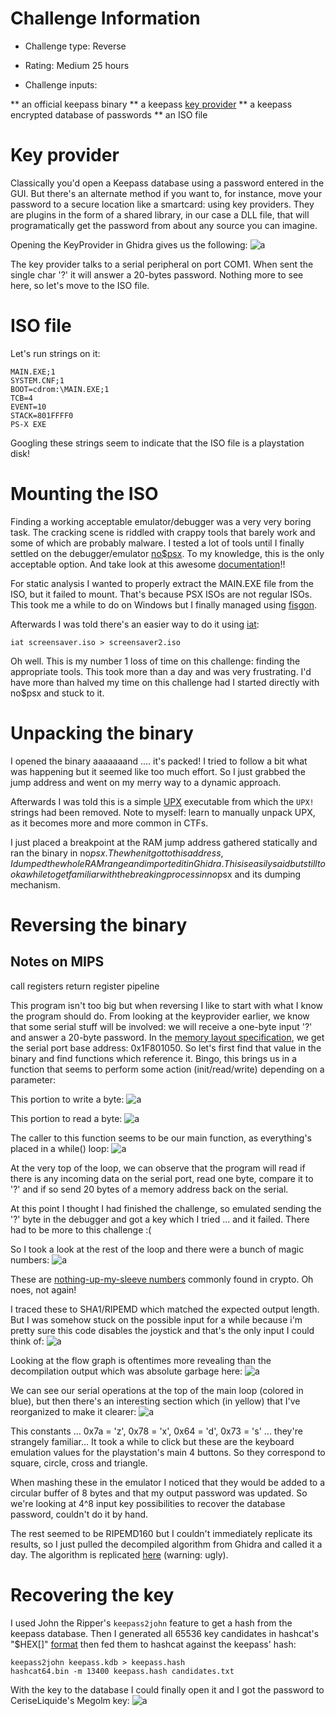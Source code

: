 Challenge Information
=====================

* Challenge type: Reverse
* Rating: Medium              25 hours

* Challenge inputs:

** an official keepass binary
** a keepass [key provider](https://keepass.info/help/v1_dev/plg_keyprov.html)
** a keepass encrypted database of passwords
** an ISO file


Key provider
============
Classically you'd open a Keepass database using a password entered in the GUI. But there's an alternate method if you want to, for instance, move your password to a secure location like a smartcard: using key providers. They are plugins in the form of a shared library, in our case a DLL file, that will programatically get the password from about any source you can imagine.

Opening the KeyProvider in Ghidra gives us the following:
![a](./step5_keyprovider.png)

The key provider talks to a serial peripheral on port COM1. When sent the single char '?' it will answer a 20-bytes password. Nothing more to see here, so let's move to the ISO file.


ISO file
========
Let's run strings on it:
```
MAIN.EXE;1
SYSTEM.CNF;1
BOOT=cdrom:\MAIN.EXE;1
TCB=4
EVENT=10
STACK=801FFFF0
PS-X EXE
```

Googling these strings seem to indicate that the ISO file is a playstation disk!


Mounting the ISO
================
Finding a working acceptable emulator/debugger was a very very boring task. The cracking scene is riddled with crappy tools that barely work and some of which are probably malware. I tested a lot of tools until I finally settled on the debugger/emulator [no$psx](https://problemkaputt.de/psx.htm). To my knowledge, this is the only acceptable option. And take look at this awesome [documentation](http://problemkaputt.de/psx-spx.htm)!!

For static analysis I wanted to properly extract the MAIN.EXE file from the ISO, but it failed to mount. That's because PSX ISOs are not regular ISOs. This took me a while to do on Windows but I finally managed using [fisgon](https://www.romhacking.net/utilities/858/).

Afterwards I was told there's an easier way to do it using [iat](https://www.hecticgeek.com/2012/04/iat-convert-disc-images-iso-ubuntu-linux/):
```
iat screensaver.iso > screensaver2.iso
```

Oh well. This is my number 1 loss of time on this challenge: finding the appropriate tools. This took more than a day and was very frustrating. I'd have more than halved my time on this challenge had I started directly with no$psx and stuck to it.


Unpacking the binary
====================
I opened the binary aaaaaaand .... it's packed! I tried to follow a bit what was happening but it seemed like too much effort. So I just grabbed the jump address and went on my merry way to a dynamic approach.

Afterwards I was told this is a simple [UPX](https://en.wikipedia.org/wiki/UPX) executable from which the ```UPX!``` strings had been removed. Note to myself: learn to manually unpack UPX, as it becomes more and more common in CTFs.

I just placed a breakpoint at the RAM jump address gathered statically and ran the binary in no$psx. The when it got to this address, I dumped the whole RAM range and imported it in Ghidra. This is easily said but still took a while to get familiar with the breaking process in no$psx and its dumping mechanism.


Reversing the binary
====================
Notes on MIPS
-------------
call registers
return register
pipeline

This program isn't too big but when reversing I like to start with what I know the program should do. From looking at the keyprovider earlier, we know that some serial stuff will be involved: we will receive a one-byte input '?' and answer a 20-byte password. In the [memory layout specification](http://problemkaputt.de/psx-spx.htm#serialportsio), we get the serial port base address: 0x1F801050. So let's first find that value in the binary and find functions which reference it. Bingo, this brings us in a function that seems to perform some action (init/read/write) depending on a parameter:

This portion to write a byte:
![a](./step5_screensaver_write_byte_serial.png)

This portion to read a byte:
![a](./step5_screensaver_read_byte_serial.png)


The caller to this function seems to be our main function, as everything's placed in a while() loop:
![a](./step5_screensaver_main.png)

At the very top of the loop, we can observe that the program will read if there is any incoming data on the serial port, read one byte, compare it to '?' and if so send 20 bytes of a memory address back on the serial.

At this point I thought I had finished the challenge, so emulated sending the '?' byte in the debugger and got a key which I tried ... and it failed. There had to be more to this challenge :(

So I took a look at the rest of the loop and there were a bunch of magic numbers:
![a](./step5_screensaver_magics.png)

These are [nothing-up-my-sleeve numbers](https://en.wikipedia.org/wiki/Nothing-up-my-sleeve_number) commonly found in crypto. Oh noes, not again!

I traced these to SHA1/RIPEMD which matched the expected output length. But I was somehow stuck on the possible input for a while because i'm pretty sure this code disables the joystick and that's the only input I could think of:
![a](./step5_screensaver_disable_joystick.png)

Looking at the flow graph is oftentimes more revealing than the decompilation output which was absolute garbage here:
![a](./step5_screensaver_main_flow.png)

We can see our serial operations at the top of the main loop (colored in blue), but then there's an interesting section which (in yellow) that I've reorganized to make it clearer:
![a](./step5_screensaver_keys.png)

This constants ... 0x7a = 'z', 0x78 = 'x', 0x64 = 'd', 0x73 = 's' ... they're strangely familiar... It took a while to click but these are the keyboard emulation values for the playstation's main 4 buttons. So they correspond to square, circle, cross and triangle.

When mashing these in the emulator I noticed that they would be added to a circular buffer of 8 bytes and that my output password was updated.
So we're looking at 4^8 input key possibilities to recover the database password, couldn't do it by hand.

The rest seemed to be RIPEMD160 but I couldn't immediately replicate its results, so I just pulled the decompiled algorithm from Ghidra and called it a day. The algorithm is replicated [here](gist) (warning: ugly).


Recovering the key
==================
I used John the Ripper's ```keepass2john``` feature to get a hash from the keepass database.
Then I generated all 65536 key candidates in hashcat's "$HEX[]" [format](https://hashcat.net/forum/thread-5684.html) then fed them to hashcat against the keepass' hash:
```
keepass2john keepass.kdb > keepass.hash
hashcat64.bin -m 13400 keepass.hash candidates.txt
```

With the key to the database I could finally open it and I got the password to CeriseLiquide's Megolm key:
![a](./step5_keepass_opened.png)
